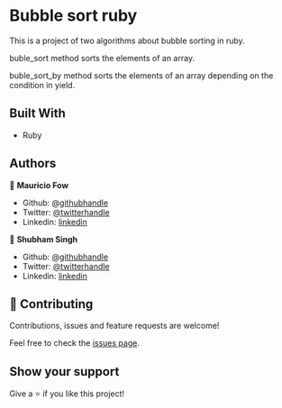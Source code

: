 # Bubble sort ruby

This is a project of two algorithms about bubble sorting in ruby.

buble_sort method sorts the elements of an array.

buble_sort_by method sorts the elements of an array depending on the condition in yield.


## Built With

- Ruby

## Authors

👤 **Mauricio Fow**

- Github: [@githubhandle](https://github.com/thedekerone)
- Twitter: [@twitterhandle](https://twitter.com/mauricio_fow)
- Linkedin: [linkedin](https://www.linkedin.com/in/mauricio-fow-aranibar-b2173514b/)


👤 **Shubham Singh**

- Github: [@githubhandle](https://github.com/shubhsk88)
- Twitter: [@twitterhandle](twitter.com/shubski )
- Linkedin: [linkedin](https://www.linkedin.com/in/shubham-singh-130349140/)

## 🤝 Contributing

Contributions, issues and feature requests are welcome!

Feel free to check the [issues page](issues/).

## Show your support

Give a ⭐️ if you like this project!
